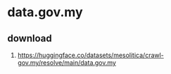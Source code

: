 # data.gov.my

## download

1. https://huggingface.co/datasets/mesolitica/crawl-gov.my/resolve/main/data.gov.my